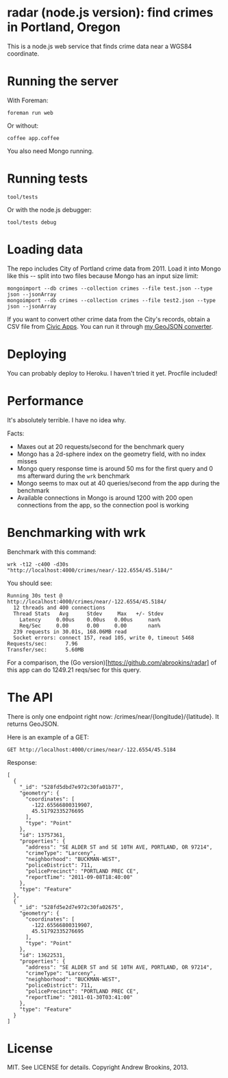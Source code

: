 # radar (node.js version): find crimes in Portland, Oregon

This is a node.js web service that finds crime data near a WGS84 coordinate.

# Running the server

With Foreman:

    foreman run web

Or without:

    coffee app.coffee

You also need Mongo running.

# Running tests

    tool/tests

Or with the node.js debugger:

    tool/tests debug

# Loading data

The repo includes City of Portland crime data from 2011. Load it into Mongo
like this -- split into two files because Mongo has an input size limit:

    mongoimport --db crimes --collection crimes --file test.json --type json --jsonArray
    mongoimport --db crimes --collection crimes --file test2.json --type json --jsonArray

If you want to convert other crime data from the City's records, obtain a CSV
file from [Civic Apps](http://civicapps.org/). You can run it through [my
GeoJSON converter](https://github.com/abrookins/pdxcrime_to_geojson).

# Deploying

You can probably deploy to Heroku. I haven't tried it yet. Procfile included!

# Performance

It's absolutely terrible. I have no idea why.

Facts:

* Maxes out at 20 requests/second for the benchmark query
* Mongo has a 2d-sphere index on the geometry field, with no index misses
* Mongo query response time is around 50 ms for the first query and 0 ms
  afterward during the `wrk` benchmark
* Mongo seems to max out at 40 queries/second from the app during the benchmark
* Available connections in Mongo is around 1200 with 200 open connections from
  the app, so the connection pool is working

# Benchmarking with wrk

Benchmark with this command:

    wrk -t12 -c400 -d30s "http://localhost:4000/crimes/near/-122.6554/45.5184/"

You should see:

    Running 30s test @ http://localhost:4000/crimes/near/-122.6554/45.5184/
      12 threads and 400 connections
      Thread Stats   Avg      Stdev     Max   +/- Stdev
        Latency     0.00us    0.00us   0.00us     nan%
        Req/Sec     0.00      0.00     0.00       nan%
      239 requests in 30.01s, 168.06MB read
      Socket errors: connect 157, read 105, write 0, timeout 5468
    Requests/sec:      7.96
    Transfer/sec:      5.60MB

For a comparison, the (Go version)[https://github.com/abrookins/radar] of this
app can do 1249.21 reqs/sec for this query.

# The API

There is only one endpoint right now: /crimes/near/{longitude}/{latitude}.
It returns GeoJSON.

Here is an example of a GET:

    GET http://localhost:4000/crimes/near/-122.6554/45.5184

Response:

    [
      {
        "_id": "528fd5dbd7e972c30fa01b77",
        "geometry": {
          "coordinates": [
            -122.65566800319907,
            45.51792335276695
          ],
          "type": "Point"
        },
        "id": 13757361,
        "properties": {
          "address": "SE ALDER ST and SE 10TH AVE, PORTLAND, OR 97214",
          "crimeType": "Larceny",
          "neighborhood": "BUCKMAN-WEST",
          "policeDistrict": 711,
          "policePrecinct": "PORTLAND PREC CE",
          "reportTime": "2011-09-08T18:40:00"
        },
        "type": "Feature"
      },
      {
        "_id": "528fd5e2d7e972c30fa02675",
        "geometry": {
          "coordinates": [
            -122.65566800319907,
            45.51792335276695
          ],
          "type": "Point"
        },
        "id": 13622531,
        "properties": {
          "address": "SE ALDER ST and SE 10TH AVE, PORTLAND, OR 97214",
          "crimeType": "Larceny",
          "neighborhood": "BUCKMAN-WEST",
          "policeDistrict": 711,
          "policePrecinct": "PORTLAND PREC CE",
          "reportTime": "2011-01-30T03:41:00"
        },
        "type": "Feature"
      }
    ]


# License

MIT. See LICENSE for details.
Copyright Andrew Brookins, 2013.

